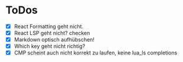 # ToDos

- [x] React Formatting geht nicht.
- [x] React LSP geht nicht? checken
- [x] Markdown optisch aufhübschen!
- [x] Which key geht nicht richtig?
- [x] CMP scheint auch nicht korrekt zu laufen, keine lua_ls completions
